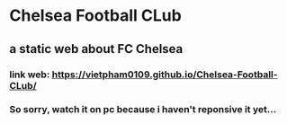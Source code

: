 # Chelsea Football CLub
## a static web about FC Chelsea
### link web: https://vietpham0109.github.io/Chelsea-Football-CLub/
### So sorry, watch it on pc because i haven't reponsive it yet...
